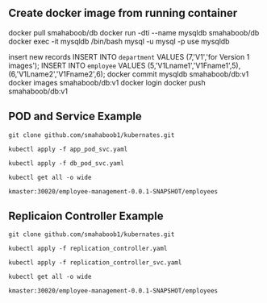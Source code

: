 Create docker image from running container
-----------------------------------------
docker pull smahaboob/db
docker run -dti --name mysqldb smahaboob/db
docker exec -it mysqldb /bin/bash 
mysql -u mysql -p
use mysqldb 

insert new records
INSERT INTO `department` VALUES (7,'V1','for Version 1 images');
INSERT INTO `employee` VALUES (5,'V1Lname1','V1Fname1',5),(6,'V1Lname2','V1Fname2',6);
docker commit mysqldb smahaboob/db:v1
docker images smahaboob/db:v1
docker login
docker push smahaboob/db:v1
 

POD and Service Example
------------------------

    git clone github.com/smahaboob1/kubernates.git

    kubectl apply -f app_pod_svc.yaml

    kubectl apply -f db_pod_svc.yaml

    kubectl get all -o wide

    kmaster:30020/employee-management-0.0.1-SNAPSHOT/employees

Replicaion Controller Example
-----------------------------

    git clone github.com/smahaboob1/kubernates.git

    kubectl apply -f replication_controller.yaml

    kubectl apply -f replication_controller_svc.yaml

    kubectl get all -o wide

    kmaster:30020/employee-management-0.0.1-SNAPSHOT/employees
